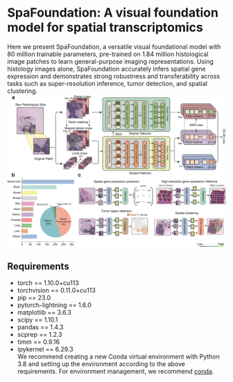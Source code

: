# SpaFoundation: A visual foundation model for spatial transcriptomics
Here we present SpaFoundation, a versatile visual foundational model with 80 million trainable parameters, pre-trained on 1.84 million histological image patches to learn general-purpose imaging representations. Using histology images alone, SpaFoundation accurately infers spatial gene expression and demonstrates strong robustness and transferability across tasks such as super-resolution inference, tumor detection, and spatial clustering. 
![Overview](overview.jpg)
## Requirements

- torch == 1.10.0+cu113  
- torchvision == 0.11.0+cu113  
- pip == 23.0  
- pytorch-lightning == 1.6.0  
- matplotlib == 3.6.3  
- scipy == 1.10.1  
- pandas == 1.4.3  
- scprep == 1.2.3  
- timm == 0.9.16  
- ipykernel == 6.29.3  
We recommend creating a new Conda virtual environment with Python 3.8 and setting up the environment according to the above requirements.
For environment management, we recommend [conda](https://docs.conda.io/en/latest/). 


